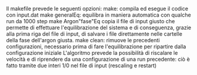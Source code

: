 
Il makefile prevede le seguenti opzioni:
make: compila ed esegue il codice con input.dat
make generalEq: equilibra in maniera automatica con qualche run da 1000 step
make Argon"fase"Eq copia il file di input giusto che permette di effettuare l'equilibrazione del sistema e di conseguenza, grazie alla prima riga del file di input, di salvare i file direttamente nelle cartelle della fase dell'argon giusta.
make clean: rimuove le precedenti configurazioni, necessario prima di fare l'equilibrazione per ripartire dalla configurazione iniziale
L'algoritmo prevede la possibilità di riscalare le velocità e di riprendere da una configurazione di una run precedente: ciò è fatto tramite due interi 1/0 nel file di input (rescaling e restart)
